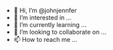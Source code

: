 - 👋 Hi, I’m @johnjennfer
- 👀 I’m interested in ...
- 🌱 I’m currently learning ...
- 💞️ I’m looking to collaborate on ...
- 📫 How to reach me ...

<!---
johnjennfer/johnjennfer is a ✨ special ✨ repository because its `README.md` (this file) appears on your GitHub profile.
You can click the Preview link to take a look at your changes.
--->
